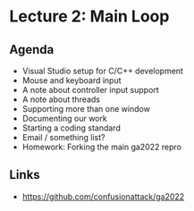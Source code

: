 # Lecture 2: Main Loop

## Agenda

+ Visual Studio setup for C/C++ development
+ Mouse and keyboard input
+ A note about controller input support
+ A note about threads
+ Supporting more than one window
+ Documenting our work
+ Starting a coding standard
+ Email / something list?
+ Homework: Forking the main ga2022 repro

## Links

+ https://github.com/confusionattack/ga2022
